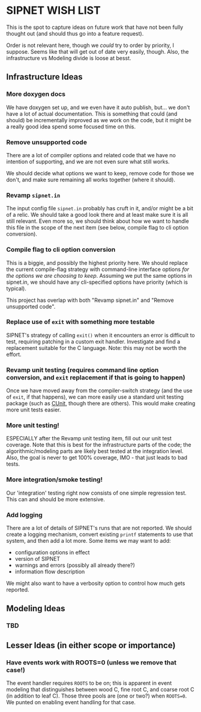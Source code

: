 # SIPNET WISH LIST

This is the spot to capture ideas on future work that have not been fully thought out (and should thus go into a 
feature request).

Order is not relevant here, though we _could_ try to order by priority, I suppose. Seems like that will get out of date
very easily, though. Also, the infrastructure vs Modeling divide is loose at besst.

## Infrastructure Ideas

### More doxygen docs
We have doxygen set up, and we even have it auto publish, but... we don't have a lot of actual documentation. This is 
something that could (and should) be incrementally improved as we work on the code, but it might be a really good idea
spend some focused time on this.

### Remove unsupported code
There are a lot of compiler options and related code that we have no intention of supporting, and we are not even sure 
what still works.

We should decide what options we want to keep, remove code for those we don't, and make sure remaining all works 
together (where it should).

### Revamp `sipnet.in` 

The input config file `sipnet.in` probably has cruft in it, and/or might be a bit of a relic. We should take a good look
there and at least make sure it is all still relevant. Even more so, we should think about how we want to handle this
file in the scope of the next item (see below, compile flag to cli option conversion).

### Compile flag to cli option conversion

This is a biggie, and possibly the highest priority here. We should replace the current compile-flag strategy with 
command-line interface options _for the options we are choosing to keep_. Assuming we put the same options in sipnet.in,
we should have any cli-specified options have priority (which is typical).

This project has overlap with both "Revamp sipnet.in" and "Remove unsupported code".

### Replace use of `exit` with something more testable
SIPNET's strategy of calling `exit()` when it encounters an error is difficult to test, requiring patching in a custom
exit handler. Investigate and find a replacement suitable for the C language. Note: this may not be worth the effort.

### Revamp unit testing (requires command line option conversion, and `exit` replacement if that is going to happen)
Once we have moved away from the compiler-switch strategy (and the use of `exit`, if that happens), we can more easily 
use a standard unit testing package (such as [CUnit](https://cunit.sourceforge.net/index.html), though there are others). 
This would make creating more unit tests easier.

### More unit testing!
ESPECIALLY after the Revamp unit testing item, fill out our unit test coverage. Note that this is best for the 
infrastructure parts of the code; the algorithmic/modeling parts are likely best tested at the integration level. Also, 
the goal is never to get 100% coverage, IMO - that just leads to bad tests.

### More integration/smoke testing!
Our 'integration' testing right now consists of one simple regression test. This can and should be more extensive. 

### Add logging
There are a lot of details of SIPNET's runs that are not reported. We should create a logging mechanism, convert 
existing `printf` statements to use that system, and then add a lot more. Some items we may want to add:
* configuration options in effect
* version of SIPNET
* warnings and errors (possibly all already there?)
* information flow description

We might also want to have a verbosity option to control how much gets reported.

## Modeling Ideas

### TBD

## Lesser Ideas (in either scope or importance)

### Have events work with ROOTS=0 (unless we remove that case!)
The event handler requires `ROOTS` to be on; this is apparent in event modeling that 
distinguishes between wood C, fine root C, and coarse root C (in addition to leaf C).
Those three pools are (one or two?) when `ROOTS=0`. We punted on enabling event handling for
that case.
